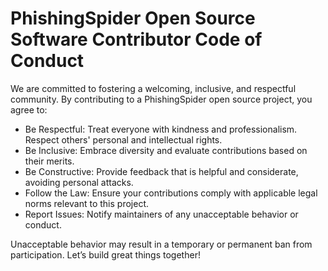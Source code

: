 # PhishingSpider Open Source Software Contributor Code of Conduct

We are committed to fostering a welcoming, inclusive, and respectful community. By contributing to a PhishingSpider open source project, you agree to:

* Be Respectful: Treat everyone with kindness and professionalism. Respect others' personal and intellectual rights.
* Be Inclusive: Embrace diversity and evaluate contributions based on their merits.
* Be Constructive: Provide feedback that is helpful and considerate, avoiding personal attacks.
* Follow the Law: Ensure your contributions comply with applicable legal norms relevant to this project.
* Report Issues: Notify maintainers of any unacceptable behavior or conduct.

Unacceptable behavior may result in a temporary or permanent ban from participation. Let’s build great things together!
